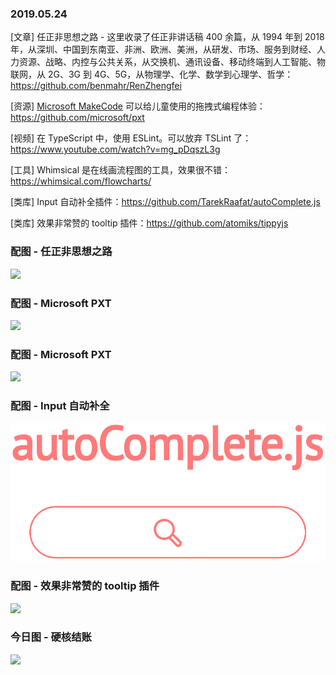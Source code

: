 ### 2019.05.24

[文章] 任正非思想之路 - 这里收录了任正非讲话稿 400 余篇，从 1994 年到 2018 年，从深圳、中国到东南亚、非洲、欧洲、美洲，从研发、市场、服务到财经、人力资源、战略、内控与公共关系，从交换机、通讯设备、移动终端到人工智能、物联网，从 2G、3G 到 4G、5G，从物理学、化学、数学到心理学、哲学：<https://github.com/benmahr/RenZhengfei>

[资源] [Microsoft MakeCode](https://www.microsoft.com/zh-cn/makecode?rtc=1) 可以给儿童使用的拖拽式编程体验：<https://github.com/microsoft/pxt>

[视频] 在 TypeScript 中，使用 ESLint。可以放弃 TSLint 了：<https://www.youtube.com/watch?v=mg_pDqszL3g>

[工具] Whimsical 是在线画流程图的工具，效果很不错：<https://whimsical.com/flowcharts/>

[类库] Input 自动补全插件：<https://github.com/TarekRaafat/autoComplete.js>

[类库] 效果非常赞的 tooltip 插件：<https://github.com/atomiks/tippyjs>

### 配图 - 任正非思想之路
![](https://user-images.githubusercontent.com/24793419/50375831-c6873700-063e-11e9-92ba-2ee64d3ce69d.png)

### 配图 - Microsoft PXT
![](http://qn.40zhe.com/fehelper-arcade-makecode-com-1558666077937.png)

### 配图 - Microsoft PXT
![](http://qn.40zhe.com/fehelper-whimsical-com-Q5patpyGV3RDvkvkx1f6Ck-1558667811136.png)

### 配图 - Input 自动补全
![](https://raw.githubusercontent.com/TarekRaafat/autoComplete.js/master/docs/img/autoComplete.js.png)

### 配图 - 效果非常赞的 tooltip 插件
![](https://raw.githubusercontent.com/atomiks/tippyjs/master/logo.png)

### 今日图 - 硬核结账
![](https://user-gold-cdn.xitu.io/2019/5/2/16a769c8b2900877?imageView2/2/w/800/q/100)
